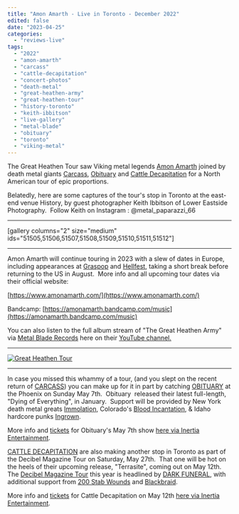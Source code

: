 ```yaml
---
title: "Amon Amarth - Live in Toronto - December 2022"
edited: false
date: "2023-04-25"
categories:
  - "reviews-live"
tags:
  - "2022"
  - "amon-amarth"
  - "carcass"
  - "cattle-decapitation"
  - "concert-photos"
  - "death-metal"
  - "great-heathen-army"
  - "great-heathen-tour"
  - "history-toronto"
  - "keith-ibbitson"
  - "live-gallery"
  - "metal-blade"
  - "obituary"
  - "toronto"
  - "viking-metal"
---
```


The Great Heathen Tour saw Viking metal legends [Amon Amarth](https://hellbound.ca/?s=amon+amarth) joined by death metal giants [Carcass](https://carcass.bandcamp.com/), [Obituary](https://www.obituary.cc/) and [Cattle Decapitation](https://www.cattledecapitation.com/) for a North American tour of epic proportions.

Belatedly, here are some captures of the tour's stop in Toronto at the east-end venue History, by guest photographer Keith Ibbitson of Lower Eastside Photography.  Follow Keith on Instagram : @metal\_paparazzi\_66

* * *

\[gallery columns="2" size="medium" ids="51505,51506,51507,51508,51509,51510,51511,51512"\]

* * *

Amon Amarth will continue touring in 2023 with a slew of dates in Europe, including appearances at [Graspop](https://www.graspop.be/en/) and [Hellfest](https://www.hellfest.fr/en/), taking a short break before returning to the US in August.  More info and all upcoming tour dates via their official website:

[https://www.amonamarth.com/](https://www.amonamarth.com/)

Bandcamp: [https://amonamarth.bandcamp.com/music](https://amonamarth.bandcamp.com/music)

You can also listen to the full album stream of "The Great Heathen Army" via [Metal Blade Records](https://www.metalblade.com/us/) here on their [YouTube channel.](https://www.youtube.com/watch?v=a7b84bCu9zI)

* * *

[![Great Heathen Tour](https://hellbound.ca/wp-content/uploads/2023/04/amon-amarth_great-heathen-tour-819x1024.jpg)](https://hellbound.ca/wp-content/uploads/2023/04/amon-amarth_great-heathen-tour.jpg)

* * *

In case you missed this whammy of a tour, (and you slept on the recent return of [CARCASS](https://hellbound.ca/2023/04/carcass-municipal-waste-sacred-reich-creeping-death-live-in-toronto-april-2023/)) you can make up for it in part by catching [OBITUARY](https://hellbound.ca/?s=obituary) at the Phoenix on Sunday May 7th.  Obituary  released their latest full-length, "Dying of Everything", in January.  Support will be provided by New York death metal greats [Immolation](https://hellbound.ca/?s=immolation), Colorado's [Blood Incantation](https://bloodincantation.bandcamp.com/album/timewave-zero), & Idaho hardcore punks [Ingrown](https://ingrownhc.bandcamp.com/album/gun).

More info and [tickets](https://www.ticketweb.ca/event/obituary-immolation-the-phoenix-concert-theatre-tickets/12861675?pl=inertia) for Obituary's May 7th show [here via Inertia Entertainment](https://inertia-entertainment.com/events/obituary-immolation-blood-incantation-ingrown/).

[CATTLE DECAPITATION](https://hellbound.ca/?s=cattle+decapitation) are also making another stop in Toronto as part of the Decibel Magazine Tour on Saturday, May 27th.  That one will be hot on the heels of their upcoming release, "Terrasite", coming out on May 12th.  The [Decibel Magazine Tour](https://www.decibelmagazine.com/events/tour/) this year is headlined by [DARK FUNERAL](https://www.darkfuneral.se/), with additional support from [200 Stab Wounds](https://200stabwounds-maggotstomp.bandcamp.com/album/slave-to-the-scalpel) and [Blackbraid](https://blackbraid.us/).

More info and [tickets](https://www.ticketweb.ca/event/the-decibel-magazine-tour-2023-the-phoenix-concert-theatre-tickets/12896645?pl=inertia&edpPlParam=%3Fpl%3Dinertia) for Cattle Decapitation on May 12th [here via Inertia Entertainment](https://inertia-entertainment.com/events/the-decibel-tour-2023/).
